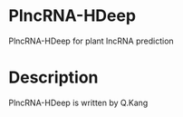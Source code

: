 # PlncRNA-HDeep
PlncRNA-HDeep for plant lncRNA prediction
# Description
PlncRNA-HDeep is written by Q.Kang
